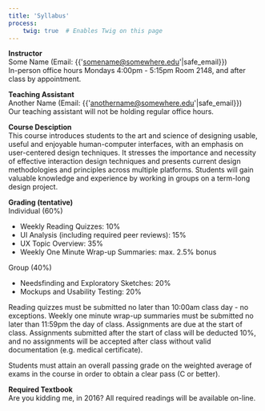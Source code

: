 ```yaml
---
title: 'Syllabus'
process:
    twig: true  # Enables Twig on this page
---
```

**Instructor**  
Some Name (Email: {{'somename@somewhere.edu'|safe_email}})    
In-person office hours Mondays 4:00pm - 5:15pm Room 2148, and after class by appointment.  

**Teaching Assistant**  
Another Name (Email: {{'anothername@somewhere.edu'|safe_email}})  
Our teaching assistant will not be holding regular office hours.  

**Course Desciption**  
This course introduces students to the art and science of designing usable, useful and enjoyable human-computer interfaces, with an emphasis on user-centered design techniques. It stresses the importance and necessity of effective interaction design techniques and presents current design methodologies and principles across multiple platforms. Students will gain valuable knowledge and experience by working in groups on a term-long design project.  

**Grading (tentative)**  
Individual (60%)  
* Weekly Reading Quizzes: 10%  
* UI Analysis (including required peer reviews): 15%  
* UX Topic Overview: 35%  
* Weekly One Minute Wrap-up Summaries: max. 2.5% bonus  

Group (40%)  
* Needsfinding and Exploratory Sketches: 20%  
* Mockups and Usability Testing: 20%  

Reading quizzes must be submitted no later than 10:00am class day - no exceptions. Weekly one minute wrap-up summaries must be submitted no later than 11:59pm the day of class. Assignments are due at the start of class. Assignments submitted after the start of class will be deducted 10%, and no assignments will be accepted after class without valid documentation (e.g. medical certificate).  

Students must attain an overall passing grade on the weighted average of exams in the course in order to obtain a clear pass (C or better).  

**Required Textbook**  
Are you kidding me, in 2016? All required readings will be available on-line.
